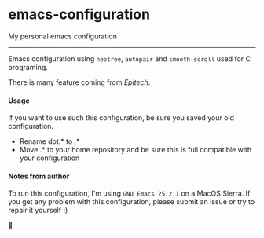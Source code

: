 # emacs-configuration
My personal emacs configuration

-----

Emacs configuration using `neotree`, `autopair` and `smooth-scroll` used for C programing.

There is many feature coming from *Epitech*.

#### Usage

If you want to use such this configuration, be sure you saved your old configuration.

- Rename dot.* to .*
- Move .* to your home repository and be sure this is full compatible with your configuration

#### Notes from author

To run this configuration, I'm using `GNU Emacs 25.2.1` on a MacOS Sierra.
If you get any problem with this configuration, please submit an issue or try to repair it yourself ;)

:rocket:
